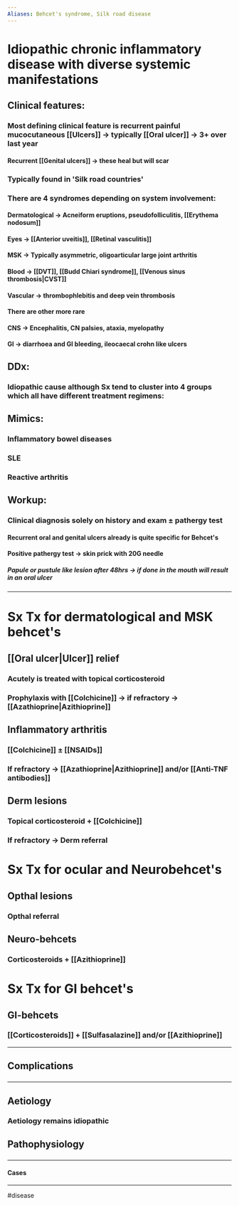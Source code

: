 ```yaml
---
Aliases: Behcet's syndrome, Silk road disease
---
```

# Idiopathic chronic inflammatory disease with diverse systemic manifestations
## Clinical features:
### Most defining clinical feature is recurrent painful mucocutaneous [[Ulcers]] -> typically [[Oral ulcer]] -> 3+ over last year
#### Recurrent [[Genital ulcers]] -> these heal but will scar
### Typically found in 'Silk road countries'
### There are 4 syndromes depending on system involvement:
#### Dermatological -> Acneiform eruptions, pseudofolliculitis, [[Erythema nodosum]]
#### Eyes -> [[Anterior uveitis]], [[Retinal vasculitis]]
#### MSK -> Typically asymmetric, oligoarticular large joint arthritis
#### Blood -> [[DVT]], [[Budd Chiari syndrome]], [[Venous sinus thrombosis|CVST]]
#### Vascular -> thrombophlebitis and deep vein thrombosis
#### There are other more rare
#### CNS -> Encephalitis, CN palsies, ataxia, myelopathy
#### GI -> diarrhoea and GI bleeding, ileocaecal crohn like ulcers
## DDx:
### Idiopathic cause although Sx tend to cluster into 4 groups which all have different treatment regimens:

## Mimics:
### Inflammatory bowel diseases
### SLE
### Reactive arthritis
## Workup:
### Clinical diagnosis solely on history and exam ± pathergy test
#### Recurrent oral and genital ulcers already is quite specific for Behcet's 
#### Positive pathergy test -> skin prick with 20G needle
##### Papule or pustule like lesion after 48hrs -> if done in the mouth will result in an oral ulcer

---
# Sx Tx for dermatological and MSK behcet's
## [[Oral ulcer|Ulcer]] relief
### Acutely is treated with topical corticosteroid
### Prophylaxis with [[Colchicine]] -> if refractory -> [[Azathioprine|Azithioprine]]
## Inflammatory arthritis
### [[Colchicine]] ± [[NSAIDs]] 
### If refractory -> [[Azathioprine|Azithioprine]] and/or [[Anti-TNF antibodies]]
## Derm lesions
### Topical corticosteroid + [[Colchicine]]
### If refractory -> Derm referral
# Sx Tx for ocular and Neurobehcet's
## Opthal lesions
### Opthal referral
## Neuro-behcets
### Corticosteroids + [[Azithioprine]]
# Sx Tx for GI behcet's
## GI-behcets
### [[Corticosteroids]] + [[Sulfasalazine]] and/or [[Azithioprine]]

---
## Complications
###

---
## Aetiology
### Aetiology remains idiopathic
## Pathophysiology
### 

---
#### Cases


---
#disease 